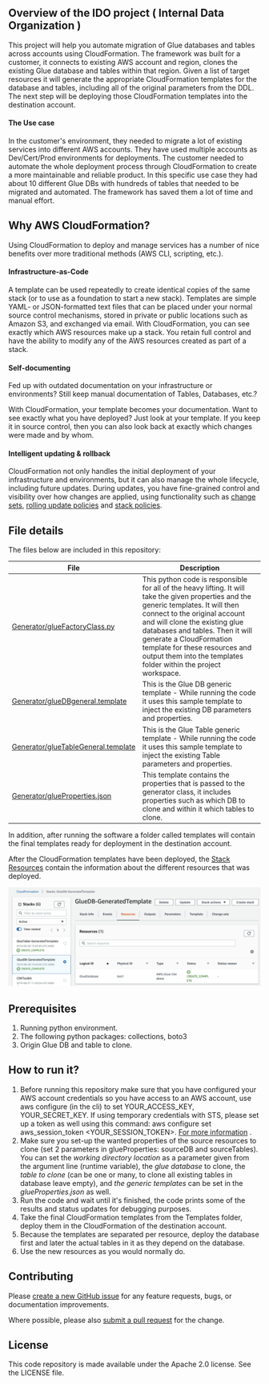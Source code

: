 
## Overview of the IDO project ( Internal Data Organization )

This project will help you automate migration of Glue databases and tables across accounts using CloudFormation. The framework was built for a customer, it connects to existing AWS account and region, clones the existing Glue database and tables within that region. Given a list of target resources it will generate the appropriate CloudFormation templates for the database and tables, including all of the original parameters from the DDL. The next step will be deploying those CloudFormation templates into the destination account.


#### The Use case

In the customer's environment, they needed to migrate a lot of existing services into different AWS accounts. They have used multiple accounts as Dev/Cert/Prod environments for deployments. The customer needed to automate the whole deployment process through CloudFormation to create a more maintainable and reliable product. In this specific use case they had about 10 different Glue DBs with hundreds of tables that needed to be migrated and automated. The framework has saved them a lot of time and manual effort.

## Why AWS CloudFormation?

Using CloudFormation to deploy and manage services has a number of nice benefits over more traditional methods (AWS CLI, scripting, etc.).

#### Infrastructure-as-Code

A template can be used repeatedly to create identical copies of the same stack (or to use as a foundation to start a new stack).  Templates are simple YAML- or JSON-formatted text files that can be placed under your normal source control mechanisms, stored in private or public locations such as Amazon S3, and exchanged via email. With CloudFormation, you can see exactly which AWS resources make up a stack. You retain full control and have the ability to modify any of the AWS resources created as part of a stack.

#### Self-documenting

Fed up with outdated documentation on your infrastructure or environments? Still keep manual documentation of Tables, Databases, etc.?

With CloudFormation, your template becomes your documentation. Want to see exactly what you have deployed? Just look at your template. If you keep it in source control, then you can also look back at exactly which changes were made and by whom.

#### Intelligent updating & rollback

CloudFormation not only handles the initial deployment of your infrastructure and environments, but it can also manage the whole lifecycle, including future updates. During updates, you have fine-grained control and visibility over how changes are applied, using functionality such as [change sets](https://aws.amazon.com/blogs/aws/new-change-sets-for-aws-cloudformation/), [rolling update policies](http://docs.aws.amazon.com/AWSCloudFormation/latest/UserGuide/aws-attribute-updatepolicy.html) and [stack policies](http://docs.aws.amazon.com/AWSCloudFormation/latest/UserGuide/protect-stack-resources.html).

## File details

The files below are included in this repository:

| File | Description |
| --- | --- | 
| [Generator/glueFactoryClass.py](https://code.amazon.com/packages/AWSProServe_content_GlueMigration/blobs/mainline/--/Generator/glueFactoryClass.py) | This python code is responsible for all of the heavy lifting. It will take the given properties and the generic templates. It will then connect to the original account and will clone the existing glue databases and tables. Then it will generate a CloudFormation template for these resources and output them into the templates folder within the project workspace.  |
| [Generator/glueDBgeneral.template](https://code.amazon.com/packages/AWSProServe_content_GlueMigration/blobs/mainline/--/Generator/glueDBgeneral.template) | This is the Glue DB generic template - While running the code it uses this sample template to inject the existing DB parameters and properties.
| [Generator/glueTableGeneral.template](https://code.amazon.com/packages/AWSProServe_content_GlueMigration/blobs/mainline/--/Generator/glueTableGeneral.template) | This is the Glue Table generic template - While running the code it uses this sample template to inject the existing Table parameters and properties. |
| [Generator/glueProperties.json](https://code.amazon.com/packages/AWSProServe_content_GlueMigration/blobs/mainline/--/Generator/glueProperties.json) | This template contains the properties that is passed to the generator class, it includes properties such as which DB to clone and within it which tables to clone. |

In addition, after running the software a folder called templates will contain the final templates ready for deployment in the destination account.

After the CloudFormation templates have been deployed, the [Stack Resources](https://docs.aws.amazon.com/AWSCloudFormation/latest/UserGuide/resources-section-structure.html) contain the information about the different resources that was deployed.

![Stack-Resources](docs/stack-resources.png)

## Prerequisites
1. Running python environment.
2. The following python packages: collections, boto3
3. Origin Glue DB and table to clone.

## How to run it?
1. Before running this repository make sure that you have configured your AWS account credentials so you have access to an AWS account, use aws configure (in the cli) to set YOUR_ACCESS_KEY, YOUR_SECRET_KEY. If using temporary credentials with STS, please set up a token as well using this command: aws configure set aws_session_token <YOUR_SESSION_TOKEN>. [For more information](https://docs.aws.amazon.com/cli/latest/reference/configure/) .
2. Make sure you set-up the wanted properties of the source resources to clone (set 2 parameters in glueProperties: sourceDB and sourceTables). You can set the *working directory location* as a parameter given from the argument line (runtime variable), the *glue database* to clone, the *table to clone* (can be one or many, to clone all existing tables in database leave empty), and *the generic templates* can be set in the *glueProperties.json* as well.
3. Run the code and wait until it's finished, the code prints some of the results and status updates for debugging purposes.
4. Take the final CloudFormation templates from the Templates folder, deploy them in the CloudFormation of the destination account.
5. Because the templates are separated per resource, deploy the database first and later the actual tables in it as they depend on the database.
6. Use the new resources as you would normally do.

## Contributing

Please [create a new GitHub issue](https://github.com/awslabs/ecs-refarch-cloudformation/issues/new) for any feature requests, bugs, or documentation improvements. 

Where possible, please also [submit a pull request](https://help.github.com/articles/creating-a-pull-request-from-a-fork/) for the change. 

## License

This code repository is made available under the Apache 2.0 license. See the LICENSE file.



